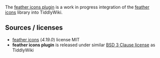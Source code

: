 The [feather icons plugin](#$:/plugins/sycom/feather-icons) is a work in progress integration of the [feather icons][feather] library into TiddlyWiki.

## Sources / licenses
* [feather icons][feather] (_4.19.0_) license MIT
* **feather icons plugin** is released under similar [BSD 3 Clause license][license] as TiddlyWiki

[feather]: https://feathericons.com/
[license]: https://framagit.org/sycom/TiddlyWikiPlugins/LICENSE.md
